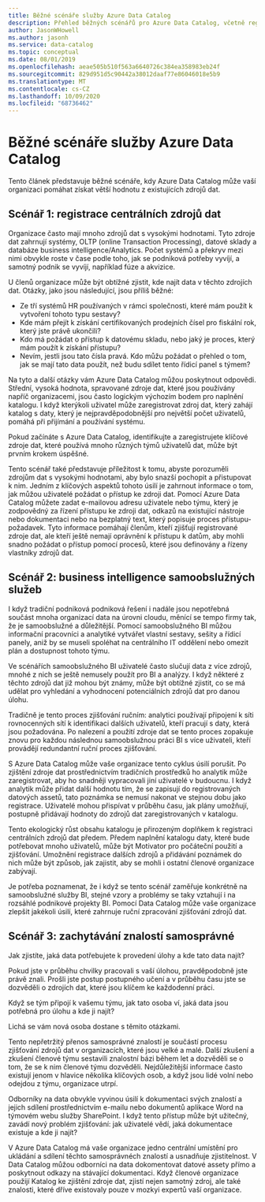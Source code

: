 ```yaml
---
title: Běžné scénáře služby Azure Data Catalog
description: Přehled běžných scénářů pro Azure Data Catalog, včetně registrace a zjišťování zdrojů dat s vysokými hodnotami, povolení samoobslužného business intelligence a zachytávání stávajících znalostí o zdrojích a procesech dat.
author: JasonWHowell
ms.author: jasonh
ms.service: data-catalog
ms.topic: conceptual
ms.date: 08/01/2019
ms.openlocfilehash: aeae505b510f563a6640726c384ea358983eb24f
ms.sourcegitcommit: 829d951d5c90442a38012daaf77e86046018e5b9
ms.translationtype: MT
ms.contentlocale: cs-CZ
ms.lasthandoff: 10/09/2020
ms.locfileid: "68736462"
---
```

# <a name="azure-data-catalog-common-scenarios"></a>Běžné scénáře služby Azure Data Catalog
Tento článek představuje běžné scénáře, kdy Azure Data Catalog může vaší organizaci pomáhat získat větší hodnotu z existujících zdrojů dat.

## <a name="scenario-1-registration-of-central-data-sources"></a>Scénář 1: registrace centrálních zdrojů dat
Organizace často mají mnoho zdrojů dat s vysokými hodnotami. Tyto zdroje dat zahrnují systémy, OLTP (online Transaction Processing), datové sklady a databáze business intelligence/Analytics. Počet systémů a překryv mezi nimi obvykle roste v čase podle toho, jak se podniková potřeby vyvíjí, a samotný podnik se vyvíjí, například fúze a akvizice.

U členů organizace může být obtížné zjistit, kde najít data v těchto zdrojích dat. Otázky, jako jsou následující, jsou příliš běžné:

* Ze tří systémů HR používaných v rámci společnosti, které mám použít k vytvoření tohoto typu sestavy?
* Kde mám přejít k získání certifikovaných prodejních čísel pro fiskální rok, který jste právě ukončili?
* Kdo má požádat o přístup k datovému skladu, nebo jaký je proces, který mám použít k získání přístupu?
* Nevím, jestli jsou tato čísla pravá. Kdo můžu požádat o přehled o tom, jak se mají tato data použít, než budu sdílet tento řídicí panel s týmem?

Na tyto a další otázky vám Azure Data Catalog můžou poskytnout odpovědi. Střední, vysoká hodnota, spravované zdroje dat, které jsou používány napříč organizacemi, jsou často logickým výchozím bodem pro naplnění katalogu. I když kterýkoli uživatel může zaregistrovat zdroj dat, který zahájí katalog s daty, který je nejpravděpodobnější pro největší počet uživatelů, pomáhá při přijímání a používání systému. 

Pokud začínáte s Azure Data Catalog, identifikujte a zaregistrujete klíčové zdroje dat, které používá mnoho různých týmů uživatelů dat, může být prvním krokem úspěšné.

Tento scénář také představuje příležitost k tomu, abyste porozuměli zdrojům dat s vysokými hodnotami, aby bylo snazší pochopit a přistupovat k nim. Jedním z klíčových aspektů tohoto úsilí je zahrnout informace o tom, jak můžou uživatelé požádat o přístup ke zdroji dat. Pomocí Azure Data Catalog můžete zadat e-mailovou adresu uživatele nebo týmu, který je zodpovědný za řízení přístupu ke zdroji dat, odkazů na existující nástroje nebo dokumentaci nebo na bezplatný text, který popisuje proces přístupu-požadavek. Tyto informace pomáhají členům, kteří zjišťují registrované zdroje dat, ale kteří ještě nemají oprávnění k přístupu k datům, aby mohli snadno požádat o přístup pomocí procesů, které jsou definovány a řízeny vlastníky zdrojů dat.

## <a name="scenario-2-self-service-business-intelligence"></a>Scénář 2: business intelligence samoobslužných služeb
I když tradiční podniková podniková řešení i nadále jsou nepotřebná součást mnoha organizací data na úrovni cloudu, měnící se tempo firmy tak, že je samoobslužné a důležitější. Pomocí samoobslužného BI můžou informační pracovníci a analytiké vytvářet vlastní sestavy, sešity a řídicí panely, aniž by se museli spoléhat na centrálního IT oddělení nebo omezit plán a dostupnost tohoto týmu.

Ve scénářích samoobslužného BI uživatelé často slučují data z více zdrojů, mnohé z nich se ještě nemusely použít pro BI a analýzy. I když některé z těchto zdrojů dat již mohou být známy, může být obtížné zjistit, co se má udělat pro vyhledání a vyhodnocení potenciálních zdrojů dat pro danou úlohu.

Tradičně je tento proces zjišťování ručním: analytici používají připojení k síti rovnocenných sítí k identifikaci dalších uživatelů, kteří pracují s daty, která jsou požadována. Po nalezení a použití zdroje dat se tento proces zopakuje znovu pro každou následnou samoobslužnou práci BI s více uživateli, kteří provádějí redundantní ruční proces zjišťování.

S Azure Data Catalog může vaše organizace tento cyklus úsilí porušit. Po zjištění zdroje dat prostřednictvím tradičních prostředků ho analytik může zaregistrovat, aby ho snadněji vypracovali jiní uživatelé v budoucnu. I když analytik může přidat další hodnotu tím, že se zapisují do registrovaných datových assetů, tato poznámka se nemusí nakonat ve stejnou dobu jako registrace. Uživatelé mohou přispívat v průběhu času, jak plány umožňují, postupně přidávají hodnoty do zdrojů dat zaregistrovaných v katalogu.

Tento ekologický růst obsahu katalogu je přirozeným doplňkem k registraci centrálních zdrojů dat předem. Předem naplnění katalogu daty, které bude potřebovat mnoho uživatelů, může být Motivator pro počáteční použití a zjišťování. Umožnění registrace dalších zdrojů a přidávání poznámek do nich může být způsob, jak zajistit, aby se mohli i ostatní členové organizace zabývají.

Je potřeba poznamenat, že i když se tento scénář zaměřuje konkrétně na samoobslužné služby BI, stejné vzory a problémy se taky vztahují i na rozsáhlé podnikové projekty BI. Pomocí Data Catalog může vaše organizace zlepšit jakékoli úsilí, které zahrnuje ruční zpracování zjišťování zdrojů dat.

## <a name="scenario-3-capturing-tribal-knowledge"></a>Scénář 3: zachytávání znalostí samosprávné
Jak zjistíte, jaká data potřebujete k provedení úlohy a kde tato data najít?

Pokud jste v průběhu chvilky pracovali s vaší úlohou, pravděpodobně jste právě znali. Prošli jste postup postupného učení a v průběhu času jste se dozvěděli o zdrojích dat, které jsou klíčem ke každodenní práci.

Když se tým připojí k vašemu týmu, jak tato osoba ví, jaká data jsou potřebná pro úlohu a kde ji najít?

Lichá se vám nová osoba dostane s těmito otázkami.

Tento nepřetržitý přenos samosprávné znalostí je součástí procesu zjišťování zdrojů dat v organizacích, které jsou velké a malé. Další zkušení a zkušení členové týmu sestavili znalostní bázi během let a dozvěděli se o tom, že se k nim členové týmu dozvěděli. Nejdůležitější informace často existují jenom v hlavice několika klíčových osob, a když jsou lidé volní nebo odejdou z týmu, organizace utrpí.

Odborníky na data obvykle vyvinou úsilí k dokumentaci svých znalostí a jejich sdílení prostřednictvím e-mailu nebo dokumentů aplikace Word na týmovém webu služby SharePoint. I když tento přístup může být užitečný, zavádí nový problém zjišťování: jak uživatelé vědí, jaká dokumentace existuje a kde ji najít?

V Azure Data Catalog má vaše organizace jedno centrální umístění pro ukládání a sdílení těchto samosprávnéch znalostí a usnadňuje zjistitelnost. V Data Catalog můžou odborníci na data dokomentovat datové assety přímo a poskytnout odkazy na stávající dokumentaci. Když členové organizace použijí Katalog ke zjištění zdroje dat, zjistí nejen samotný zdroj, ale také znalosti, které dříve existovaly pouze v mozkyi expertů vaší organizace.
